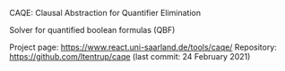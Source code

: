 CAQE: Clausal Abstraction for Quantifier Elimination

Solver for quantified boolean formulas (QBF)

Project page: https://www.react.uni-saarland.de/tools/caqe/
Repository: https://github.com/ltentrup/caqe (last commit: 24 February 2021)